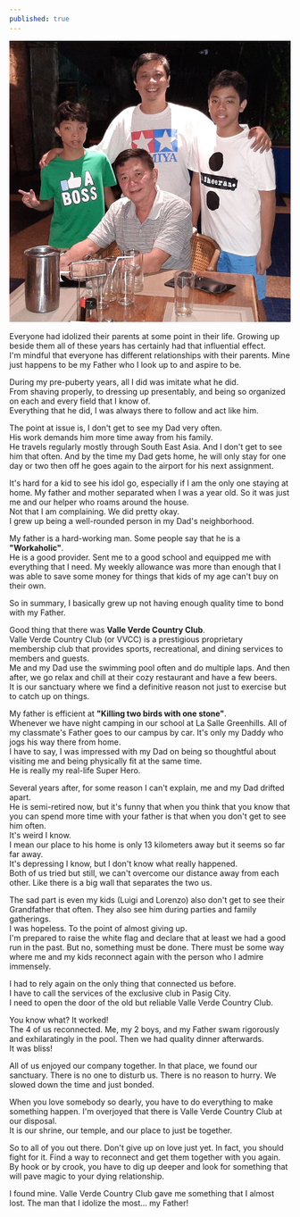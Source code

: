 ```yaml
---
published: true
---
```

![Dad](/images/VVCC.jpg)

Everyone had idolized their parents at some point in their life. Growing up beside them all of these years has certainly had that influential effect.   
I'm mindful that everyone has different relationships with their parents. 
Mine just happens to be my Father who I look up to and aspire to be. 

During my pre-puberty years, all I did was imitate what he did.   
From shaving properly, to dressing up presentably, and being so organized on each and every field that I know of.   
Everything that he did, I was always there to follow and act like him.

The point at issue is, I don't get to see my Dad very often.   
His work demands him more time away from his family.   
He travels regularly mostly through South East Asia. And I don't get to see him that often.
And by the time my Dad gets home, he will only stay for one day or two then off he goes again to the airport for his next assignment.

It's hard for a kid to see his idol go, especially if I am the only one staying at home. 
My father and mother separated when I was a year old. So it was just me and our helper who roams around the house.   
Not that I am complaining. We did pretty okay.   
I grew up being a well-rounded person in my Dad's neighborhood. 

My father is a hard-working man. Some people say that he is a **"Workaholic"**.   
He is a good provider. Sent me to a good school and equipped me with everything that I need.
My weekly allowance was more than enough that I was able to save some money for things that kids of my age can't buy on their own.

So in summary, I basically grew up not having enough quality time to bond with my Father.

Good thing that there was **Valle Verde Country Club**.   
Valle Verde Country Club (or VVCC) is a prestigious proprietary membership club that provides sports, recreational, and dining services to members and guests.   
Me and my Dad use the swimming pool often and do multiple laps. And then after, we go relax and chill at their cozy restaurant and have a few beers.   
It is our sanctuary where we find a definitive reason not just to exercise but to catch up on things. 

My father is efficient at **"Killing two birds with one stone"**.   
Whenever we have night camping in our school at La Salle Greenhills. 
All of my classmate's Father goes to our campus by car. 
It's only my Daddy who jogs his way there from home.   
I have to say, I was impressed with my Dad on being so thoughtful about visiting me and being physically fit at the same time.   
He is really my real-life Super Hero.

Several years after, for some reason I can't explain, me and my Dad drifted apart.   
He is semi-retired now, but it's funny that when you think that you know that you can spend more time with your father is that when you don't get to see him often.   
It's weird I know.   
I mean our place to his home is only 13 kilometers away but it seems so far far away.   
It's depressing I know, but I don't know what really happened.   
Both of us tried but still, we can't overcome our distance away from each other. Like there is a big wall that separates the two us.

The sad part is even my kids (Luigi and Lorenzo) also don't get to see their Grandfather that often. They also see him during parties and family gatherings.   
I was hopeless. To the point of almost giving up.   
I'm prepared to raise the white flag and declare that at least we had a good run in the past. 
But no, something must be done. There must be some way where me and my kids reconnect again with the person who I admire immensely. 

I had to rely again on the only thing that connected us before.   
I have to call the services of the exclusive club in Pasig City.   
I need to open the door of the old but reliable Valle Verde Country Club.

You know what? It worked!   
The 4 of us reconnected. Me, my 2 boys, and my Father swam rigorously and exhilaratingly in the pool. Then we had quality dinner afterwards.   
It was bliss!

All of us enjoyed our company together. In that place, we found our sanctuary. There is no one to disturb us. There is no reason to hurry. 
We slowed down the time and just bonded. 

When you love somebody so dearly, you have to do everything to make something happen. 
I'm overjoyed that there is Valle Verde Country Club at our disposal.  
It is our shrine, our temple, and our place to just be together.

So to all of you out there. Don't give up on love just yet. 
In fact, you should fight for it. 
Find a way to reconnect and get them together with you again.
By hook or by crook, you have to dig up deeper and look for something that will pave magic to your dying relationship.

I found mine. Valle Verde Country Club gave me something that I almost lost.
The man that I idolize the most... my Father!  